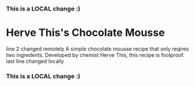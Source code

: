 ### This is a LOCAL change :)
# Herve This's Chocolate Mousse
line 2 changed remotely
A simple chocolate mousse recipe that only reqires two ingredents.
Developed by chemist Herve This, this recipe is foolproof.
last line changed locally
### This is a LOCAL change :)